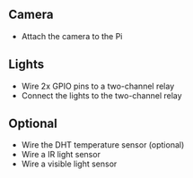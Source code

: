 
## Camera

- Attach the camera to the Pi

## Lights

- Wire 2x GPIO pins to a two-channel relay
- Connect the lights to the two-channel relay

## Optional
- Wire the DHT temperature sensor (optional)
- Wire a IR light sensor
- Wire a visible light sensor